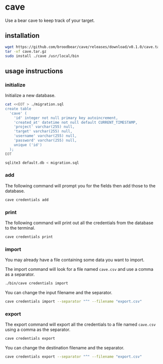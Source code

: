 # cave

Use a bear cave to keep track of your target.

## installation

```bash
wget https://github.com/broodbear/cave/releases/download/v0.1.0/cave.tar.gz
tar -xf cave.tar.gz
sudo install ./cave /usr/local/bin
```

## usage instructions

### initialize

Initialize a new database.

```bash
cat <<EOT > ./migration.sql
create table
  'cave' (
    'id' integer not null primary key autoincrement,
    'created_at' datetime not null default CURRENT_TIMESTAMP,
    'project' varchar(255) null,
    'target' varchar(255) null,
    'username' varchar(255) null,
    'password' varchar(255) null,
    unique ('id')
  );
EOT

sqlite3 default.db < migration.sql
```

### add

The following command will prompt you for the fields then add those to the database.

```bash
cave credentials add
```

### print

The following command will print out all the credentials from the database to the
terminal.

```bash
cave credentials print
```

### import

You may already have a file containing some data you want to import.

The import command will look for a file named `cave.csv` and use a comma as a
separator.

```bash
./bin/cave credentials import
```

You can change the input filename and the separator.

```bash
cave credentials import --separator "^" --filename "export.csv"
```

### export

The export command will export all the credentials to a file named `cave.csv`
using a comma as the separator.

```bash
cave credentials export
```

You can change the destination filename and the separator.

```bash
cave credentials export --separator "^" --filename "export.csv"
```
